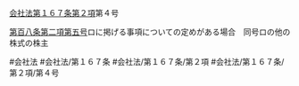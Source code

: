 [会社法第１６７条第２項](会社法＿＿＿＿第１６７条第２項)第４号

[第百八条第二項第五号](会社法＿＿＿＿第１０８条第２項第５号)ロに掲げる事項についての定めがある場合　同号ロの他の株式の株主


#会社法
#会社法/第１６７条
#会社法/第１６７条/第２項
#会社法/第１６７条/第２項/第４号
